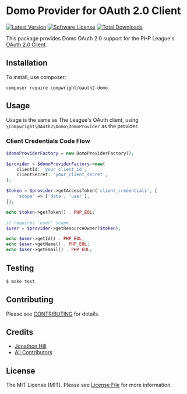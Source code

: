 # Domo Provider for OAuth 2.0 Client

[![Latest Version](https://img.shields.io/github/release/compwright/oauth2-domo.svg?style=flat-square)](https://github.com/compwright/oauth2-domo/releases)
[![Software License](https://img.shields.io/badge/license-MIT-brightgreen.svg?style=flat-square)](LICENSE.md)
[![Total Downloads](https://img.shields.io/packagist/dt/compwright/oauth2-domo.svg?style=flat-square)](https://packagist.org/packages/compwright/oauth2-domo)

This package provides Domo OAuth 2.0 support for the PHP League's [OAuth 2.0 Client](https://github.com/thephpleague/oauth2-client).

## Installation

To install, use composer:

```
composer require compwright/oauth2-domo
```

## Usage

Usage is the same as The League's OAuth client, using `\Compwright\OAuth2\Domo\DomoProvider` as the provider.

### Client Credentials Code Flow

```php
$domoProviderFactory = new DomoProviderFactory();

$provider = $domoProviderFactory->new(
    clientId: 'your_client_id',
    clientSecret: 'your_client_secret',
);

$token = $provider->getAccessToken('client_credentials', [
    'scope' => ['data', 'user'],
]);

echo $token->getToken() . PHP_EOL;

// requires 'user' scope
$user = $provider->getResourceOwner($token);

echo $user->getId() . PHP_EOL;
echo $user->getName() . PHP_EOL;
echo $user->getEmail() . PHP_EOL;
```

## Testing

``` bash
$ make test
```

## Contributing

Please see [CONTRIBUTING](https://github.com/compwright/oauth2-domo/blob/master/CONTRIBUTING.md) for details.

## Credits

- [Jonathon Hill](https://github.com/compwright)
- [All Contributors](https://github.com/compwright/oauth2-domo/contributors)

## License

The MIT License (MIT). Please see [License File](https://github.com/compwright/oauth2-domo/blob/master/LICENSE) for more information.
